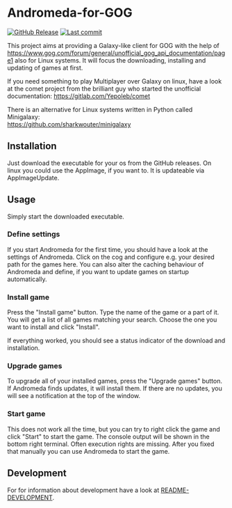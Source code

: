 # Andromeda-for-GOG

[![GitHub Release](https://img.shields.io/github/release/NicoVIII/Andromeda-for-GOG.svg?style=flat-square)](https://github.com/NicoVIII/Andromeda-for-GOG/releases/latest)
[![Last commit](https://img.shields.io/github/last-commit/NicoVIII/Andromeda-for-GOG?style=flat-square)](https://github.com/NicoVIII/Andromeda-for-GOG/commits/)

This project aims at providing a Galaxy-like client for GOG with the help of <https://www.gog.com/forum/general/unofficial_gog_api_documentation/page1> also for Linux systems. It will focus the downloading, installing and updating of games at first.

If you need something to play Multiplayer over Galaxy on linux, have a look at the comet project from the brilliant guy who started the unofficial documentation:
<https://gitlab.com/Yepoleb/comet>

There is an alternative for Linux systems written in Python called Minigalaxy:  
<https://github.com/sharkwouter/minigalaxy>

## Installation

Just download the executable for your os from the GitHub releases.
On linux you could use the AppImage, if you want to. It is updateable via AppImageUpdate.

## Usage

Simply start the downloaded executable.

### Define settings

If you start Andromeda for the first time, you should have a look at the settings of Andromeda.
Click on the cog and configure e.g. your desired path for the games here. You can also
alter the caching behaviour of Andromeda and define, if you want to update games on startup automatically.

### Install game

Press the "Install game" button. Type the name of the game or a part of it. You will get
a list of all games matching your search. Choose the one you want to install and click "Install".

If everything worked, you should see a status indicator of the download and installation.

### Upgrade games

To upgrade all of your installed games, press the "Upgrade games" button. If Andromeda finds updates,
it will install them. If there are no updates, you will see a notification at the top of the window.

### Start game

This does not work all the time, but you can try to right click the game and click "Start" to start
the game. The console output will be shown in the bottom right terminal.
Often execution rights are missing. After you fixed that manually you can use Andromeda to start the game.

## Development

For for information about development have a look at [README-DEVELOPMENT](README-DEVELOPMENT.md).
